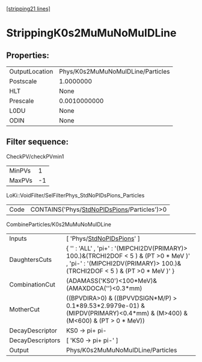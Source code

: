 [[stripping21 lines]](./stripping21-index)

# StrippingK0s2MuMuNoMuIDLine

## Properties:

|                |                                   |
|----------------|-----------------------------------|
| OutputLocation | Phys/K0s2MuMuNoMuIDLine/Particles |
| Postscale      | 1.0000000                         |
| HLT            | None                              |
| Prescale       | 0.0010000000                      |
| L0DU           | None                              |
| ODIN           | None                              |

## Filter sequence:

CheckPV/checkPVmin1

|        |     |
|--------|-----|
| MinPVs | 1   |
| MaxPVs | -1  |

LoKi::VoidFilter/SelFilterPhys_StdNoPIDsPions_Particles

|      |                                                                                              |
|------|----------------------------------------------------------------------------------------------|
| Code | CONTAINS('Phys/[StdNoPIDsPions](./stripping21-commonparticles-stdnopidspions)/Particles')\>0 |

CombineParticles/K0s2MuMuNoMuIDLine

|                  |                                                                                                                                                                          |
|------------------|--------------------------------------------------------------------------------------------------------------------------------------------------------------------------|
| Inputs           | [ 'Phys/[StdNoPIDsPions](./stripping21-commonparticles-stdnopidspions)' ]                                                                                              |
| DaughtersCuts    | { '' : 'ALL' , 'pi+' : '(MIPCHI2DV(PRIMARY)\> 100.)&(TRCHI2DOF \< 5 ) & (PT \>0 \* MeV )' , 'pi-' : '(MIPCHI2DV(PRIMARY)\> 100.)&(TRCHI2DOF \< 5 ) & (PT \>0 \* MeV )' } |
| CombinationCut   | (ADAMASS('KS0')\<100\*MeV)& (AMAXDOCA('')\<0.3\*mm)                                                                                                                      |
| MotherCut        | ((BPVDIRA\>0) & ((BPVVDSIGN\*M/P) \> 0.1\*89.53\*2.9979e-01) & (MIPDV(PRIMARY)\<0.4\*mm) & (M\>400) & (M\<600) & (PT \> 0 \* MeV))                                       |
| DecayDescriptor  | KS0 -\> pi+ pi-                                                                                                                                                          |
| DecayDescriptors | [ 'KS0 -\> pi+ pi-' ]                                                                                                                                                  |
| Output           | Phys/K0s2MuMuNoMuIDLine/Particles                                                                                                                                        |
